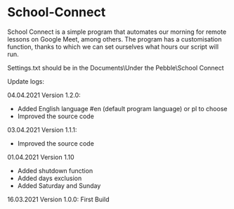 # School-Connect
School Connect is a simple program that automates our morning for remote lessons on Google Meet, among others. The program has a customisation function, thanks to which we can set ourselves what hours our script will run.

Settings.txt should be in the Documents\Under the Pebble\School Connect

Update logs:

04.04.2021
Version 1.2.0:
- Added English language #en (default program language) or pl to choose
- Improved the source code

03.04.2021
Version 1.1.1:
- Improved the source code

01.04.2021
Version 1.10
- Added shutdown function
- Added days exclusion
- Added Saturday and Sunday

16.03.2021
Version 1.0.0:
First Build
